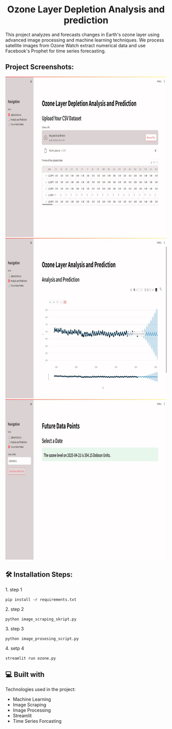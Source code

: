 <h1 align="center" id="title">Ozone Layer Depletion Analysis and prediction</h1>

<p id="description">This project analyzes and forecasts changes in Earth's ozone layer using advanced image processing and machine learning techniques. We process satellite images from Ozone Watch extract numerical data and use Facebook's Prophet for time series forecasting.</p>

<h2>Project Screenshots:</h2>

<img src="https://github.com/Owskar/Ozone_Layer_Depletion_Analysis_and_Prediction/blob/main/Images/Upload-Dataset.jpg" alt="project-screenshot" width="700" height="500/">

<img src="https://github.com/Owskar/Ozone_Layer_Depletion_Analysis_and_Prediction/blob/main/Images/Analysis-Prediction.jpg" alt="project-screenshot" width="700" height="500/">

<img src="https://github.com/Owskar/Ozone_Layer_Depletion_Analysis_and_Prediction/blob/main/Images/Future-Datapoint.jpg" alt="project-screenshot" width="700" height="500/">

<h2>🛠️ Installation Steps:</h2>

<p>1. step 1</p>

```
pip install -r requirements.txt
```

<p>2. step 2</p>

```
python image_scraping_skript.py
```

<p>3. step 3</p>

```
python image_prosesing_script.py
```

<p>4. setp 4</p>

```
streamlit run ozone.py
```

  
  
<h2>💻 Built with</h2>

Technologies used in the project:

*   Machine Learning
*   Image Scraping
*   Image Processing
*   Streamlit
*   Time Series Forcasting
